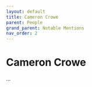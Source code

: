 ```yaml
---
layout: default
title: Cameron Crowe
parent: People
grand_parent: Notable Mentions
nav_order: 2
---
```


# Cameron Crowe

...